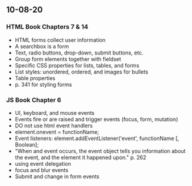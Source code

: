 ## 10-08-20

### HTML Book Chapters 7 & 14

- HTML forms collect user information
- A searchbox is a form
- Text, radio buttons, drop-down, submit buttons, etc.
- Group form elements together with fieldset
- Specific CSS properties for lists, tables, and forms
- List styles: unordered, ordered, and images for bullets
- Table properties
- p. 341 for styling forms

### JS Book Chapter 6

- UI, keyboard, and mouse events
- Events fire or are raised and trigger events (focus, form, mutation)
- DO not use html event handlers
- element.onevent = functionName;
- Event listeners: element.addEventListener('event', functionName [, Boolean];
- "When and event occurs, the event object tells you information about the event, and the element it happened upon." p. 262
- using event delegation
- focus and blur events
- Submit and change in form events
